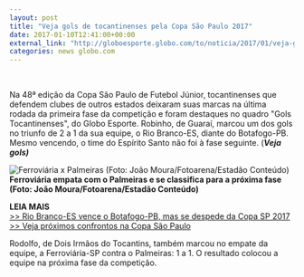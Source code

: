 ```yaml
---
layout: post
title: "Veja gols de tocantinenses pela Copa São Paulo 2017"
date: 2017-01-10T12:41:00+00:00
external_link: "http://globoesporte.globo.com/to/noticia/2017/01/veja-gols-de-tocantinenses-pela-copa-sao-paulo-2017.html"
categories: news globo.com
---
```

&nbsp;

Na&nbsp;48ª edição da Copa São Paulo de Futebol Júnior, tocantinenses que defendem clubes de outros estados deixaram suas marcas na última rodada da primeira fase da competição e foram destaques no quadro "Gols Tocantinenses", do Globo Esporte. Robinho, de Guaraí, marcou um dos gols no triunfo de 2 a 1 da sua equipe, o Rio Branco-ES, diante do Botafogo-PB. Mesmo vencendo, o time do Espírito Santo não foi à fase seguinte. (_**Veja gols)**_

 ![Ferroviária x Palmeiras (Foto: João Moura/Fotoarena/Estadão Conteúdo)](http://s2.glbimg.com/jUKHL5FFyh-2T9iNlpqv5qMlmSw=/0x0:2000x1333/300x200/s.glbimg.com/es/ge/f/original/2017/01/07/ferroviariapalmeiras_JavlICp.jpg "Ferroviária x Palmeiras (Foto: João Moura/Fotoarena/Estadão Conteúdo)")**Ferroviária empata com o Palmeiras e se classifica para a próxima fase (Foto: João Moura/Fotoarena/Estadão Conteúdo)**

**LEIA MAIS**  
[\>\> Rio Branco-ES vence o Botafogo-PB, mas se despede da Copa SP 2017](http://globoesporte.globo.com/es/futebol/noticia/2017/01/rio-branco-es-vence-o-botafogo-pb-mas-se-despede-da-copa-sp-2017.html)  
[\>\> Veja próximos confrontos na Copa São Paulo](http://globoesporte.globo.com/futebol/Copa-SP-de-futebol-junior/)

Rodolfo, de Dois Irmãos do Tocantins, também marcou no empate da equipe, a Ferroviária-SP contra o Palmeiras: 1 a 1. O resultado colocou a equipe na próxima fase da competição.

